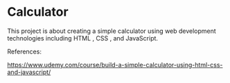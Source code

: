 # Calculator

This project is about creating a simple calculator using web development technologies including HTML , CSS , and JavaScript.

References:

https://www.udemy.com/course/build-a-simple-calculator-using-html-css-and-javascript/
